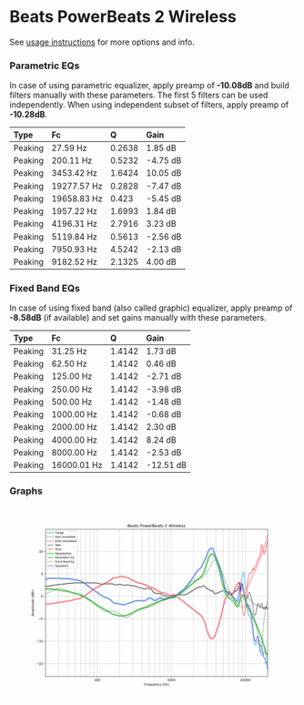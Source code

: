 # Beats PowerBeats 2 Wireless
See [usage instructions](https://github.com/jaakkopasanen/AutoEq#usage) for more options and info.

### Parametric EQs
In case of using parametric equalizer, apply preamp of **-10.08dB** and build filters manually
with these parameters. The first 5 filters can be used independently.
When using independent subset of filters, apply preamp of **-10.28dB**.

| Type    | Fc          |      Q | Gain     |
|:--------|:------------|:-------|:---------|
| Peaking | 27.59 Hz    | 0.2638 | 1.85 dB  |
| Peaking | 200.11 Hz   | 0.5232 | -4.75 dB |
| Peaking | 3453.42 Hz  | 1.6424 | 10.05 dB |
| Peaking | 19277.57 Hz | 0.2828 | -7.47 dB |
| Peaking | 19658.83 Hz | 0.423  | -5.45 dB |
| Peaking | 1957.22 Hz  | 1.6993 | 1.84 dB  |
| Peaking | 4196.31 Hz  | 2.7916 | 3.23 dB  |
| Peaking | 5119.84 Hz  | 0.5613 | -2.56 dB |
| Peaking | 7950.93 Hz  | 4.5242 | -2.13 dB |
| Peaking | 9182.52 Hz  | 2.1325 | 4.00 dB  |

### Fixed Band EQs
In case of using fixed band (also called graphic) equalizer, apply preamp of **-8.58dB**
(if available) and set gains manually with these parameters.

| Type    | Fc          |      Q | Gain      |
|:--------|:------------|:-------|:----------|
| Peaking | 31.25 Hz    | 1.4142 | 1.73 dB   |
| Peaking | 62.50 Hz    | 1.4142 | 0.46 dB   |
| Peaking | 125.00 Hz   | 1.4142 | -2.71 dB  |
| Peaking | 250.00 Hz   | 1.4142 | -3.98 dB  |
| Peaking | 500.00 Hz   | 1.4142 | -1.48 dB  |
| Peaking | 1000.00 Hz  | 1.4142 | -0.68 dB  |
| Peaking | 2000.00 Hz  | 1.4142 | 2.30 dB   |
| Peaking | 4000.00 Hz  | 1.4142 | 8.24 dB   |
| Peaking | 8000.00 Hz  | 1.4142 | -2.53 dB  |
| Peaking | 16000.01 Hz | 1.4142 | -12.51 dB |

### Graphs
![](./Beats%20PowerBeats%202%20Wireless.png)